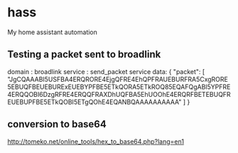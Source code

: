 # hass
My home assistant automation


## Testing a packet sent to broadlink

domain : broadlink
service : send_packet
service data:
{
"packet": [
"JgCQAAABI5USFBA4ERQRORE4EjgQFRE4EhQPFRAUEBURFRA5CxgRORE5EBUQFBEUEBURExEUEBYPFBE5ETkQORA5ETkROQ85EQAFQgABI5YPFRE4ERQQOBI6DzgRFRE4ERQQFRAXDhUQFBA5EhUOOhE4ERQRFBETEBUQFREUEBUPFBE5ETkQOBI5ETgQOhE4EQANBQAAAAAAAAAA"
]
}

## conversion to base64

http://tomeko.net/online_tools/hex_to_base64.php?lang=en1

